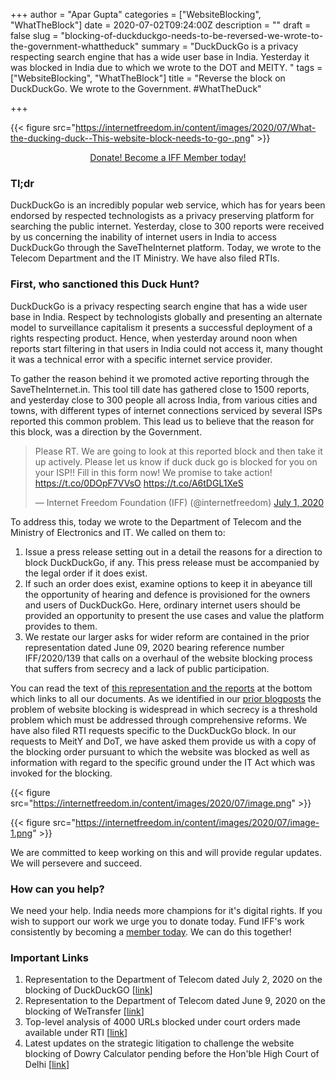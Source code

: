 +++
author = "Apar Gupta"
categories = ["WebsiteBlocking", "WhatTheBlock"]
date = 2020-07-02T09:24:00Z
description = ""
draft = false
slug = "blocking-of-duckduckgo-needs-to-be-reversed-we-wrote-to-the-government-whattheduck"
summary = "DuckDuckGo is a privacy respecting search engine that has a wide user base in India. Yesterday it was blocked in India due to which we wrote to the DOT and MEITY. "
tags = ["WebsiteBlocking", "WhatTheBlock"]
title = "Reverse the block on DuckDuckGo. We wrote to the Government. #WhatTheDuck"

+++


{{< figure src="https://internetfreedom.in/content/images/2020/07/What-the-ducking-duck--This-website-block-needs-to-go-.png" >}}

<div style="text-align:center;">
    <a href="https://internetfreedom.in/become-an-iff-member-today/" class="button">Donate! Become a IFF Member today!</a>
</div>

### Tl;dr

DuckDuckGo is an incredibly popular web service, which has for years been endorsed by respected technologists as a privacy preserving platform for searching the public internet. Yesterday, close to 300 reports were received by us concerning the inability of internet users in India to access DuckDuckGo through the SaveTheInternet platform. Today, we wrote to the Telecom Department and the IT Ministry. We have also filed RTIs.

### First, who sanctioned this Duck Hunt?

DuckDuckGo is a privacy respecting search engine that has a wide user base in India. Respect by technologists globally and presenting an alternate model to surveillance capitalism it presents a successful deployment of a rights respecting product. Hence, when yesterday around noon when reports start filtering in that users in India could not access it, many thought it was a technical error with a specific internet service provider.

To gather the reason behind it we promoted active reporting through the SaveTheInternet.in. This tool till date has gathered close to 1500 reports, and yesterday close to 300 people all across India, from various cities and towns, with different types of internet connections serviced by several ISPs reported this common problem. This lead us to believe that the reason for this block, was a direction by the Government.

<blockquote class="twitter-tweet"><p lang="en" dir="ltr">Please RT. We are going to look at this reported block and then take it up actively. Please let us know if duck duck go is blocked for you on your ISP!! Fill in this form now! We promise to take action! <a href="https://t.co/0DOpF7VVsO">https://t.co/0DOpF7VVsO</a> <a href="https://t.co/A6tDGL1XeS">https://t.co/A6tDGL1XeS</a></p>&mdash; Internet Freedom Foundation (IFF) (@internetfreedom) <a href="https://twitter.com/internetfreedom/status/1278230076790718464?ref_src=twsrc%5Etfw">July 1, 2020</a></blockquote>
<script async src="https://platform.twitter.com/widgets.js" charset="utf-8"></script>

To address this, today we wrote to the Department of Telecom and the Ministry of Electronics and IT. We called on them to:

1. Issue a press release setting out in a detail the reasons for a direction to block DuckDuckGo, if any. This press release must be accompanied by the legal order if it does exist.
2. If such an order does exist, examine options to keep it in abeyance till the opportunity of hearing and defence is provisioned for the owners and users of DuckDuckGo. Here, ordinary internet users should be provided an opportunity to present the use cases and value the platform provides to them.
3. We restate our larger asks for wider reform are contained in the prior representation dated June 09, 2020 bearing reference number IFF/2020/139 that calls on a overhaul of the website blocking process that suffers from secrecy and a lack of public participation.

You can read the text of [this representation and the reports](https://drive.google.com/file/d/1Io1GSUk396rIJnniuB6OJppXto_zX0Bo/view?usp=sharing) at the bottom which links to all our documents. As we identified in our [prior blogposts](https://internetfreedom.in/we-urge-the-dot-to-unblock-wetransfer-whattheblock/) the problem of website blocking is widespread in which secrecy is a threshold problem which must be addressed through comprehensive reforms. We have also filed RTI requests specific to the DuckDuckGo block. In our requests to MeitY and DoT, we have asked them provide us with a copy of the blocking order pursuant to which the website was blocked as well as information with regard to the specific ground under the IT Act which was invoked  for the blocking.

{{< figure src="https://internetfreedom.in/content/images/2020/07/image.png" >}}

{{< figure src="https://internetfreedom.in/content/images/2020/07/image-1.png" >}}

We are committed to keep working on this and will provide regular updates. We will persevere and succeed.

### How can you help?

We need your help. India needs more champions for it's digital rights. If you wish to support our work we urge you to donate today. Fund IFF's work consistently by becoming a [member today](https://internetfreedom.in/p/7f88f9fd-a6e9-4e16-9d49-9febcb46b2f4/internetfreedom.in/donate). We can do this together!

### Important Links

1. Representation to the Department of Telecom dated July 2, 2020 on the blocking of DuckDuckGO [[link](https://drive.google.com/file/d/1Io1GSUk396rIJnniuB6OJppXto_zX0Bo/view?usp=sharing)]
2. Representation to the Department of Telecom dated June 9, 2020 on the blocking of WeTransfer [[link](https://internetfreedom.in/we-urge-the-dot-to-unblock-wetransfer-whattheblock/)]
3. Top-level analysis of 4000 URLs blocked under court orders made available under RTI [[link](https://internetfreedom.in/a-tale-of-rogue-pirates-ashok-kumars-and-isps-caught-in-the-middle-rti-data-on-court-ordered-website-blocking-reveals-worrying-trends-whattheblock/)]
4. Latest updates on the strategic litigation to challenge the website blocking of Dowry Calculator pending before the Hon'ble High Court of Delhi [[link](https://internetfreedom.in/meity-defends-blocking-of-satirical-dowry-calculator-website/)]


